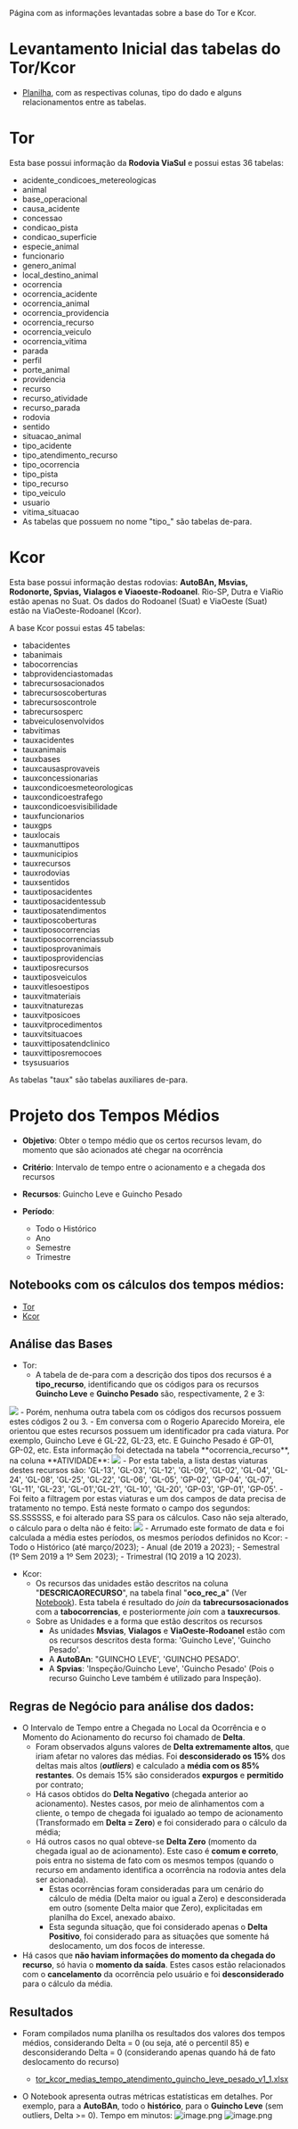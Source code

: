 Página com as informações levantadas sobre a base do Tor e Kcor.

# Levantamento Inicial das tabelas do Tor/Kcor
- [Planilha](https://grupoccr-my.sharepoint.com/:x:/g/personal/marcelomine_triad_grupoccr_com_br/EcMc_Ynr2fVDtzd4_7sx3vYBS5EkACSucw9Ak4ZAbbK0oQ
), com as respectivas colunas, tipo do dado e alguns relacionamentos entre as tabelas.

# Tor
Esta base possui informação da **Rodovia ViaSul** e possui estas 36 tabelas:
  - acidente_condicoes_metereologicas 
  - animal 
  - base_operacional 
  - causa_acidente 
  - concessao 
  - condicao_pista 
  - condicao_superficie 
  - especie_animal 
  - funcionario 
  - genero_animal 
  - local_destino_animal 
  - ocorrencia 
  - ocorrencia_acidente 
  - ocorrencia_animal 
  - ocorrencia_providencia 
  - ocorrencia_recurso 
  - ocorrencia_veiculo 
  - ocorrencia_vitima 
  - parada 
  - perfil 
  - porte_animal 
  - providencia 
  - recurso 
  - recurso_atividade 
  - recurso_parada 
  - rodovia 
  - sentido 
  - situacao_animal 
  - tipo_acidente 
  - tipo_atendimento_recurso 
  - tipo_ocorrencia 
  - tipo_pista 
  - tipo_recurso 
  - tipo_veiculo 
  - usuario 
  - vitima_situacao
- As tabelas que possuem no nome "tipo_" são tabelas de-para.

# Kcor
Esta base possui informação destas rodovias: **AutoBAn, Msvias, Rodonorte, Spvias, Vialagos e Viaoeste-Rodoanel**. Rio-SP, Dutra e ViaRio estão apenas no Suat. Os dados do Rodoanel (Suat) e ViaOeste (Suat) estão na ViaOeste-Rodoanel (Kcor).

A base Kcor possui estas 45 tabelas:
 - tabacidentes  
 - tabanimais  
 - tabocorrencias  
 - tabprovidenciastomadas  
 - tabrecursosacionados  
 - tabrecursoscoberturas  
 - tabrecursoscontrole  
 - tabrecursosperc  
 - tabveiculosenvolvidos  
 - tabvitimas  
 - tauxacidentes  
 - tauxanimais  
 - tauxbases  
 - tauxcausasprovaveis  
 - tauxconcessionarias  
 - tauxcondicoesmeteorologicas  
 - tauxcondicoestrafego  
 - tauxcondicoesvisibilidade  
 - tauxfuncionarios  
 - tauxgps  
 - tauxlocais  
 - tauxmanuttipos  
 - tauxmunicipios  
 - tauxrecursos  
 - tauxrodovias  
 - tauxsentidos  
 - tauxtiposacidentes  
 - tauxtiposacidentessub  
 - tauxtiposatendimentos  
 - tauxtiposcoberturas  
 - tauxtiposocorrencias  
 - tauxtiposocorrenciassub  
 - tauxtiposprovanimais  
 - tauxtiposprovidencias  
 - tauxtiposrecursos  
 - tauxtiposveiculos  
 - tauxvitlesoestipos  
 - tauxvitmateriais  
 - tauxvitnaturezas  
 - tauxvitposicoes  
 - tauxvitprocedimentos  
 - tauxvitsituacoes  
 - tauxvittiposatendclinico  
 - tauxvittiposremocoes  
 - tsysusuarios

As tabelas "taux" são tabelas auxiliares de-para.

# Projeto dos Tempos Médios

- **Objetivo**: Obter o tempo médio que os certos recursos levam, do momento que são acionados até chegar na ocorrência

- **Critério**: Intervalo de tempo entre o acionamento e a chegada dos recursos

- **Recursos**: Guincho Leve e Guincho Pesado

- **Período**:
  - Todo o Histórico
  - Ano
  - Semestre
  - Trimestre

## Notebooks com os cálculos dos tempos médios: 
  - [Tor](https://adb-7255094420308168.8.azuredatabricks.net/?o=7255094420308168#notebook/3955256019522656/command/3955256019522657)
  - [Kcor](https://adb-7255094420308168.8.azuredatabricks.net/?o=7255094420308168#notebook/1436695849975907/command/1436695849975932)  

## Análise das Bases
- Tor: 
  - A tabela de de-para com a descrição dos tipos dos recursos é a **tipo_recurso**, identificando que os códigos para os recursos **Guincho Leve** e **Guincho Pesado** são, respectivamente, 2 e 3:
<IMG  src="https://grupoccr.atlassian.net/secure/attachment/15295/15295_image-20230314-184243.png"/>
    - Porém, nenhuma outra tabela com os códigos dos recursos possuem estes códigos 2 ou 3. 
    - Em conversa com o Rogerio Aparecido Moreira, ele orientou que estes recursos possuem um identificador pra cada viatura. Por exemplo, Guincho Leve é GL-22, GL-23, etc. E Guincho Pesado é GP-01, GP-02, etc. Esta informação foi detectada na tabela **ocorrencia_recurso**, na coluna **ATIVIDADE**: 
<IMG  src="https://grupoccr.atlassian.net/secure/attachment/15296/15296_image-20230314-184601.png"/>
    - Por esta tabela, a lista destas viaturas destes recursos são: 'GL-13', 'GL-03', 'GL-12', 'GL-09', 'GL-02', 'GL-04', 'GL-24', 'GL-08', 'GL-25', 'GL-22', 'GL-06', 'GL-05', 'GP-02', 'GP-04', 'GL-07', 'GL-11', 'GL-23', 'GL-01','GL-21', 'GL-10', 'GL-20', 'GP-03', 'GP-01', 'GP-05'.
  - Foi feito a filtragem por estas viaturas e um dos campos de data precisa de tratamento no tempo. Está neste formato o campo dos segundos: SS.SSSSSS, e foi alterado para SS para os cálculos. Caso não seja alterado, o cálculo para o delta não é feito:
<IMG  src="https://grupoccr.atlassian.net/secure/attachment/15304/15304_image-20230315-120404.png"/>
  - Arrumado este formato de data e foi calculada a média estes períodos, os mesmos períodos definidos no Kcor:
    - Todo o Histórico (até março/2023);
    - Anual (de 2019 a 2023);
    - Semestral (1º Sem 2019 a 1º Sem 2023);
    - Trimestral (1Q 2019 a 1Q 2023).

- Kcor: 
  - Os recursos das unidades estão descritos na coluna "**DESCRICAORECURSO**", na tabela final "**oco_rec_a**" (Ver [Notebook](https://adb-7255094420308168.8.azuredatabricks.net/?o=7255094420308168#notebook/1436695849975907/command/1436695849975940)). Esta tabela é resultado do _join_ da **tabrecursosacionados** com a **tabocorrencias**, e posteriormente _join_ com a **tauxrecursos**.
  - Sobre as Unidades e a forma que estão descritos os recursos
    - As unidades **Msvias**, **Vialagos** e **ViaOeste-Rodoanel** estão com os recursos descritos desta forma: 'Guincho Leve', 'Guincho Pesado'. 
    - A **AutoBAn**: "GUINCHO LEVE', 'GUINCHO PESADO'. 
    - A **Spvias**: 'Inspeção/Guincho Leve', 'Guincho Pesado' (Pois o recurso Guincho Leve também é utilizado para Inspeção). 

## Regras de Negócio para análise dos dados:

  - O Intervalo de Tempo entre a Chegada no Local da Ocorrência e o Momento do Acionamento do recurso foi chamado de **Delta**.
    - Foram observados alguns valores de **Delta extremamente altos**, que iriam afetar no valores das médias. Foi **desconsiderado os 15%** dos deltas mais altos (_**outliers**_) e calculado a **média com os 85% restantes**. Os demais 15% são considerados **expurgos** e **permitido** por contrato;
    - Há casos obtidos do **Delta Negativo** (chegada anterior ao acionamento). Nestes casos, por meio de alinhamentos com a cliente, o tempo de chegada foi igualado ao tempo de acionamento (Transformado em **Delta = Zero**) e foi considerado para o cálculo da média;
    - Há outros casos no qual obteve-se **Delta Zero** (momento da chegada igual ao de acionamento). Este caso é **comum e correto**, pois entra no sistema de fato com os mesmos tempos (quando o recurso em andamento identifica a ocorrência na rodovia antes dela ser acionada).
      - Estas ocorrências foram consideradas para um cenário do cálculo de média (Delta maior ou igual a Zero) e desconsiderada em outro (somente Delta maior que Zero), explicitadas em planilha do Excel, anexado abaixo.
      - Esta segunda situação, que foi considerado apenas o **Delta Positivo**, foi considerado para as situações que somente há deslocamento, um dos focos de interesse.
  - Há casos que **não haviam informações do momento da chegada do recurso**, só havia o **momento da saída**. Estes casos estão relacionados com o **cancelamento** da ocorrência pelo usuário e foi **desconsiderado** para o cálculo da média.

## Resultados
- Foram compilados numa planilha os resultados dos valores dos tempos médios, considerando Delta = 0 (ou seja, até o percentil 85) e desconsiderando Delta = 0 (considerando apenas quando há de fato deslocamento do recurso)
    - [tor_kcor_medias_tempo_atendimento_guincho_leve_pesado_v1_1.xlsx](/.attachments/tor_kcor_medias_tempo_atendimento_guincho_leve_pesado_v1_1-c0dbefa2-b939-4ff1-b5da-447b81ab3383.xlsx)

- O Notebook apresenta outras métricas estatísticas em detalhes. Por exemplo, para a **AutoBAn**, todo o **histórico**, para o **Guincho Leve** (sem outliers, Delta >= 0). Tempo em minutos: 
![image.png](/.attachments/image-d257b476-1fa6-48da-b329-843ad6dc7c64.png)
![image.png](/.attachments/image-80d16873-9a64-48e5-9b3d-87a0240e1170.png) 